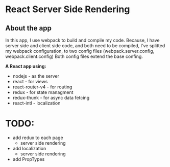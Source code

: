 # React Server Side Rendering

## About the app

In this app, I use webpack to build and compile my code.
Because, I have server side and client side code, and both need to be compiled,
I've splitted my webpack configuration, to two config files (webpack.server.config, webpack.client.config)
Both config files extend the base confing.


**A React app using:**
 - nodejs - as the server
 - react - for views
 - react-router-v4 - for routing
 - redux - for state managment
 - redux-thunk - for async data fetcing
 - react-intl - localization

# TODO:
 -  add redux to each page
    -  server side rendering
-  add localization
     -  server side rendering
- add PropTypes